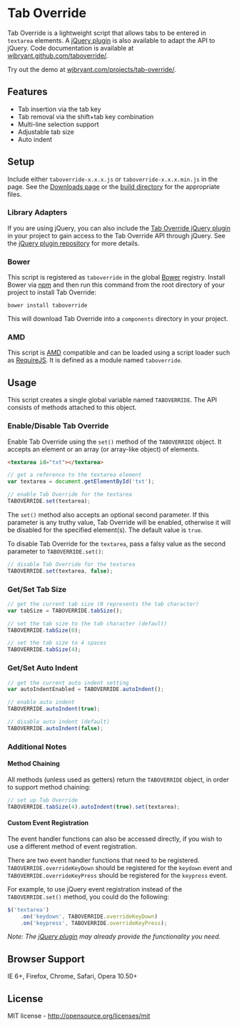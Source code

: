 # Tab Override

Tab Override is a lightweight script that allows tabs to be entered in
`textarea` elements. A
[jQuery plugin](https://github.com/wjbryant/jquery.taboverride "Tab Override jQuery plugin")
is also available to adapt the API to jQuery. Code documentation is available at
[wjbryant.github.com/taboverride/](http://wjbryant.github.com/taboverride/ "Tab Override Code Documentation").

Try out the demo at
[wjbryant.com/projects/tab-override/](http://wjbryant.com/projects/tab-override/ "Tab Override Demo").

## Features

* Tab insertion via the tab key
* Tab removal via the shift+tab key combination
* Multi-line selection support
* Adjustable tab size
* Auto indent

## Setup

Include either `taboverride-x.x.x.js` or `taboverride-x.x.x.min.js` in the page.
See the [Downloads page](https://github.com/wjbryant/taboverride/downloads) or
the [build directory](https://github.com/wjbryant/taboverride/tree/master/build)
for the appropriate files.

### Library Adapters

If you are using jQuery, you can also include the
[Tab Override jQuery plugin](https://github.com/wjbryant/jquery.taboverride)
in your project to gain access to the Tab Override API through jQuery. See the
[jQuery plugin repository](https://github.com/wjbryant/jquery.taboverride)
for more details.

### Bower

This script is registered as `taboverride` in the global [Bower](http://twitter.github.com/bower/)
registry. Install Bower via [npm](https://npmjs.org/doc/README.html) and then
run this command from the root directory of your project to install Tab Override:

```
bower install taboverride
```

This will download Tab Override into a `components` directory in your project.

### AMD

This script is [AMD](https://github.com/amdjs/amdjs-api/wiki/AMD) compatible and
can be loaded using a script loader such as [RequireJS](http://requirejs.org/).
It is defined as a module named `taboverride`.

## Usage

This script creates a single global variable named `TABOVERRIDE`. The API
consists of methods attached to this object.

### Enable/Disable Tab Override

Enable Tab Override using the `set()` method of the `TABOVERRIDE` object. It
accepts an element or an array (or array-like object) of elements.

```html
<textarea id="txt"></textarea>
```

```javascript
// get a reference to the textarea element
var textarea = document.getElementById('txt');

// enable Tab Override for the textarea
TABOVERRIDE.set(textarea);
```

The `set()` method also accepts an optional second parameter. If this
parameter is any truthy value, Tab Override will be enabled, otherwise it will
be disabled for the specified element(s). The default value is `true`.

To disable Tab Override for the `textarea`, pass a falsy value as the second
parameter to `TABOVERRIDE.set()`:

```javascript
// disable Tab Override for the textarea
TABOVERRIDE.set(textarea, false);
```

### Get/Set Tab Size

```javascript
// get the current tab size (0 represents the tab character)
var tabSize = TABOVERRIDE.tabSize();
```

```javascript
// set the tab size to the tab character (default)
TABOVERRIDE.tabSize(0);

// set the tab size to 4 spaces
TABOVERRIDE.tabSize(4);
```

### Get/Set Auto Indent

```javascript
// get the current auto indent setting
var autoIndentEnabled = TABOVERRIDE.autoIndent();
```

```javascript
// enable auto indent
TABOVERRIDE.autoIndent(true);

// disable auto indent (default)
TABOVERRIDE.autoIndent(false);
```

### Additional Notes

#### Method Chaining

All methods (unless used as getters) return the `TABOVERRIDE` object, in order
to support method chaining:

```javascript
// set up Tab Override
TABOVERRIDE.tabSize(4).autoIndent(true).set(textarea);
```

#### Custom Event Registration

The event handler functions can also be accessed directly, if you wish to use
a different method of event registration.

There are two event handler functions that need to be registered.
`TABOVERRIDE.overrideKeyDown` should be registered for the `keydown` event and
`TABOVERRIDE.overrideKeyPress` should be registered for the `keypress` event.

For example, to use jQuery event registration instead of the `TABOVERRIDE.set()`
method, you could do the following:

```javascript
$('textarea')
    .on('keydown', TABOVERRIDE.overrideKeyDown)
    .on('keypress', TABOVERRIDE.overrideKeyPress);
```

*Note: The [jQuery plugin](https://github.com/wjbryant/jquery.taboverride)
may already provide the functionality you need.*

## Browser Support

IE 6+, Firefox, Chrome, Safari, Opera 10.50+

## License

MIT license - http://opensource.org/licenses/mit